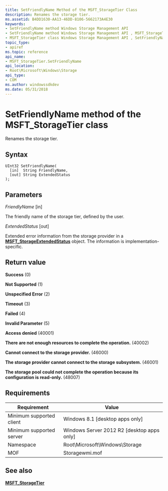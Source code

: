 ```yaml
---
title: SetFriendlyName Method of the MSFT_StorageTier Class
description: Renames the storage tier.
ms.assetid: B4DD1630-AA13-46DD-8106-5662173A4E30
keywords:
- SetFriendlyName method Windows Storage Management API
- SetFriendlyName method Windows Storage Management API , MSFT_StorageTier class
- MSFT_StorageTier class Windows Storage Management API , SetFriendlyName method
topic_type:
- apiref
ms.topic: reference
api_name:
- MSFT_StorageTier.SetFriendlyName
api_location:
- Root\Microsoft\Windows\Storage
api_type:
- COM
ms.author: windowssdkdev
ms.date: 05/31/2018
---
```


# SetFriendlyName method of the MSFT\_StorageTier class

Renames the storage tier.

## Syntax


```mof
UInt32 SetFriendlyName(
  [in]  String FriendlyName,
  [out] String ExtendedStatus
);
```



## Parameters

 

*FriendlyName* \[in\]
 

The friendly name of the storage tier, defined by the user.

 

*ExtendedStatus* \[out\]
 

Extended error information from the storage provider in a [**MSFT\_StorageExtendedStatus**](msft-storageextendedstatus.md) object. The information is implementation-specific.

 

## Return value

 

**Success** (0)
 

**Not Supported** (1)
 

**Unspecified Error** (2)
 

**Timeout** (3)
 

**Failed** (4)
 

**Invalid Parameter** (5)
 

**Access denied** (40001)
 

**There are not enough resources to complete the operation.** (40002)
 

**Cannot connect to the storage provider.** (46000)
 

**The storage provider cannot connect to the storage subsystem.** (46001)
 

**The storage pool could not complete the operation because its configuration is read-only.** (48007)
 

## Requirements



| Requirement | Value |
|-------------------------------------|-------------------------------------------------------------------------------------------|
| Minimum supported client | Windows 8.1 \[desktop apps only\]                                              |
| Minimum supported server | Windows Server 2012 R2 \[desktop apps only\]                                   |
| Namespace                | Root\\Microsoft\\Windows\\Storage                                              |
| MOF                      |  Storagewmi.mof  |



## See also

 

[**MSFT\_StorageTier**](msft-storagetier.md)
 

 

 





